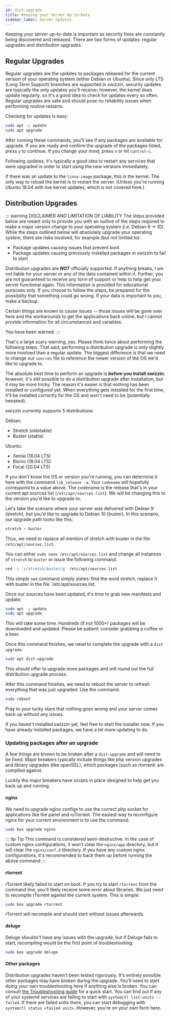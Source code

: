 ```yaml
---
id: dist-upgrade
title: Keeping your Server Up-to-Date
sidebar_label: Server Updates
---
```


Keeping your server up-to-date is important as security fixes are constantly being discovered and released. There are two forms of updates: regular upgrades and distribution upgrades.

## Regular Upgrades

Regular upgrades are the updates to packages released for the current version of your operating system (either Debian or Ubuntu). Since only LTS (Long Term Support) branches are supported in swizzin, security updates are typically the only updates you'll receive; however, the kernel does update regularly, so it's a good idea to check for updates every so often. Regular upgrades are safe and should pose no reliability issues when performing routine restarts.

Checking for updates is easy:

```bash main
sudo apt -y update
sudo apt upgrade
```

After running these commands, you'll see if any packages are available for upgrade. If you are ready and confirm the upgrade of the packages listed, press `y` to continue. If you change your mind, press `n` or hit `control-c`.

Following updates, it's typically a good idea to restart any services that were upgraded in order to start using the new versions immediately.

If there was an update to the `linux-image` package, this is the kernel. The only way to reload the kernel is to restart the server. (Unless you're running Ubuntu 18.04 with live kernel updates, which is not covered here.)

## Distribution Upgrades

::: warning DISCLAIMER AND LIMITATION OF LIABILITY
The steps provided below are meant only to provide you with an outline of the steps required to make a major version change to your operating system (i.e. Debian 9 -> 10). While the steps outlined below will absolutely upgrade your operating system, there are risks involved, for example (but not limited to):

- Package updates causing issues that prevent boot
- Package updates causing previously installed packages in swizzin to fail to start

Distribution upgrades are ***NOT*** officially supported. If anything breaks, I am not liable for your server or any of the data contained within it. Further, you are not guaranteed to receive any form of support or help to help get your server functional again. This information is provided for educational purposes only. If you choose to follow the steps, be prepared for the possibility that something could go wrong. If your data is important to you, make a backup.

Certain things are known to cause issues -- those issues will be gone over here and the workarounds to get the applications back online, but I cannot provide information for all circumstances and variables.

You have been warned.
:::

That's a large scary warning, yes. Please think twice about performing the following steps. That said, performing a distribution upgrade is only slightly more involved than a regular update. The biggest difference is that we need to change our `sources` file to reference the newer version of the OS we'd like to upgrade to.

The absolute best time to perform an upgrade is **before you install swizzin**; however, it's still possible to do a distribution upgrade after installation, but it may be more tricky. The reason it's easier is that nothing has been installed or configured yet. When everything gets installed for the first time, it'll be installed correctly for the OS and won't need to be (potentially tweaked).

swizzin currently supports 5 distributions:

Debian:
- Stretch (oldstable)
- Buster (stable)

Ubuntu:
- Xenial (16.04 LTS)
- Bionic (18.04 LTS)
- Focal (20.04 LTS)

If you don't know the OS or version you're running, you can determine it here with the command `lsb_release -a`. Your `codename` will hopefully correspond to a value above. The codename is the release that's in your current apt sources list (`/etc/apt/sources.list`). We will be changing this to the version you'd like to upgrade to.

Let's take the scenario where your server was delivered with Debian 9 (stretch), but you'd like to upgrade to Debian 10 (buster). In this scenario, our upgrade path looks like this:

```bash main
stretch > buster
```

Thus, we need to replace all mention of stretch with buster in the file `/etc/apt/sources.list`.

You can either `sudo nano /etc/apt/sources.list` and change all instances of `stretch` to `buster` or issue the following command:

```bash main
sed -i 's/stretch/buster/g' /etc/apt/sources.list
```

This simple `sed` command simply states: find the word stretch, replace it with buster in the file `/etc/apt/sources.list.

Once our sources have been updated, it's time to grab new manifests and update:

```bash main
sudo apt -y update
sudo apt upgrade
```

This will take some time. Hundreds (if not 1000+) packages will be downloaded and updated. Please be patient: consider grabbing a coffee or a beer.

Once this command finishes, we need to complete the upgrade with a `dist upgrade`:

```bash main
sudo apt dist-upgrade
```

This should offer to upgrade more packages and will round out the full distribution upgrade process.

After this command finishes, we need to reboot the server to refresh everything that was just upgraded. Use the command:

```bash main
sudo reboot
```

Pray to your lucky stars that nothing goes wrong and your server comes back up without any issues.

If you haven't installed swizzin yet, feel free to start the installer now. If you have already installed packages, we have a bit more updating to do.

### Updating packages after an upgrade

A few things are known to be broken after a `dist-upgrade` and will need to be fixed. Major breakers typically include things like php version upgrades and library upgrades (like openSSL), which packages (such as rtorrent) are compiled against.

Luckily the major breakers have scripts in place designed to help get you back up and running.

#### nginx

We need to upgrade nginx configs to use the correct php socket for applications like the panel and ruTorrent. The easiest way to reconfigure nginx for your current environment is to use the command:

```bash main
sudo box upgrade nginx
```

::: tip Tip
This command is considered semi-destructive. In the case of custom nginx configurations, it won't clear the `nginx/app` directory, but it will clear the `nginx/conf.d` directory. If you have any custom nginx configurations, it's recommended to back them up before running the above command
:::

#### rtorrent

rTorrent likely failed to start on boot. If you try to start `rtorrent` from the command line, you'll likely receive some error about libraries. We just need to recompile rTorrent against the current system. This is simple:

```bash main
sudo box upgrade rtorrent
```

rTorrent will recompile and should start without issues afterwards.

#### deluge

Deluge shouldn't have any issues with the upgrade, but if Deluge fails to start, recompiling would be the first point of troubleshooting:

```bash main
sudo box upgrade deluge
```

#### Other packages

Distribution upgrades haven't been tested rigorously. It's entirely possible other packages may have broken during the upgrade. You'll need to start doing your own troubleshooting here if anything else is broken. You can consult [the Troubleshooting guide](/guides/troubleshooting) for a quick start. You can find out if any of your systemd services are failing to start with `systemctl list-units --failed`. If there are failed units there, you can start debugging with `systemctl status <failed unit>`. However, you're on your own form here.


